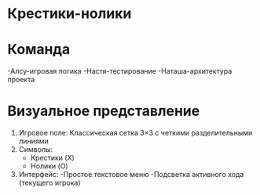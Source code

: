 # Крестики-нолики 

# Команда 
-Алсу-игровая логика
-Настя-тестирование
-Наташа-архитектура проекта 

# Визуальное представление
1. Игровое поле: Классическая сетка 3×3 с четкими разделительными линиями
2. Символы: 
   - Крестики (X) 
   - Нолики (O) 
3. Интерфейс:
   -Простое текстовое меню 
   -Подсветка активного хода (текущего игрока)
